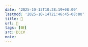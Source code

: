 ```yaml
---
date: '2025-10-13T10:28:19+08:00'
lastmod: '2025-10-14T21:46:45-08:00'
title: 􅥔
url: 􅥔
tags: [蜽]
src: DCCV
note:
---
```

